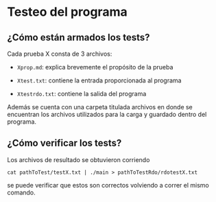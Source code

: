 # Testeo del programa

## ¿Cómo están armados los tests?
Cada prueba X consta de 3 archivos:

+ `Xprop.md`: explica brevemente el propósito de la prueba

+ `Xtest.txt`: contiene la entrada proporcionada al programa

+ `Xtestrdo.txt`: contiene la salida del programa

Además se cuenta con una carpeta titulada archivos en donde se encuentran los archivos utilizados para la carga y guardado dentro del programa.

## ¿Cómo verificar los tests?
Los archivos de resultado se obtuvieron corriendo 

    cat pathToTest/testX.txt | ./main > pathToTestRdo/rdotestX.txt

se puede verificar que estos son correctos volviendo a correr el mismo comando.





